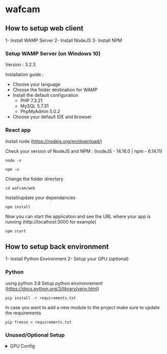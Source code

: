 # wafcam

## How to setup web client

1- Install WAMP Server
2- Install NodeJS
3- Install NPM

### Setup WAMP Server (on Windows 10)
Version : 3.2.3

Installation guide :
- Choose your language
- Choose the folder destination for WAMP
- Install the default configuration
    - PHP 7.3.21
    - MySQL 5.7.31
    - PhpMyAdmin 5.0.2
- Choose your default IDE and browser

### React app
Install node (https://nodejs.org/en/download/)

Check your version of NodeJS and NPM : (nodeJS - 14.16.0 | npm - 6.14.11)
```
node -v
```
```
npm -v
```

Change the folder directory
```
cd wafcam/web
```

Install/update your dependancies
```
npm install
```

Now you can start the application and see the URL where your app is running (http://localhost:3000 for example)
```
npm start
```

## How to setup back environment

1- Install Python Environment
2- Setup your GPU (optional)

### Python
using python 3.8
Setup python environnement (https://docs.python.org/3/library/venv.html)
```
pip install -r requirements.txt
```
In case you want to add a new module to the project make sure to update the requirements
```
pip freeze < requirements.txt
```

### Unused/Optional Setup
<details><summary>GPU Config</summary>

(Not used at the moment but it could be possible to use GPU to detect objects)
Tensorflow config : 
- Update Nvidia drivers tested with 460.x versions
- Download CUDA 11.2 [here](https://developer.nvidia.com/cuda-downloads?target_os=Windows&target_arch=x86_64&target_version=10&target_type=exelocal)
- Download cuDNN 8.1.1 [here](https://developer.nvidia.com/rdp/cudnn-download) unzip and add <DIR>/cuda/bin to you path
- test with 
    ```
  python -c "import tensorflow as tf;print(tf.reduce_sum(tf.random.normal([1000, 1000])))"
    ```

</details>
